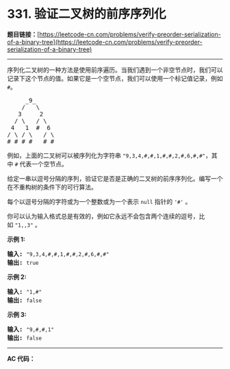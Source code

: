 # 331. 验证二叉树的前序序列化

**题目链接：**[https://leetcode-cn.com/problems/verify-preorder-serialization-of-a-binary-tree](https://leetcode-cn.com/problems/verify-preorder-serialization-of-a-binary-tree)

---

<div class="content__1Y2H">
 <div class="notranslate">
  <p>序列化二叉树的一种方法是使用前序遍历。当我们遇到一个非空节点时，我们可以记录下这个节点的值。如果它是一个空节点，我们可以使用一个标记值记录，例如 <code>#</code>。</p> 
  <pre class="language-text">     _9_
    /   \
   3     2
  / \   / \
 4   1  #  6
/ \ / \   / \
# # # #   # #
</pre> 
  <p>例如，上面的二叉树可以被序列化为字符串 <code>"9,3,4,#,#,1,#,#,2,#,6,#,#"</code>，其中 <code>#</code> 代表一个空节点。</p> 
  <p>给定一串以逗号分隔的序列，验证它是否是正确的二叉树的前序序列化。编写一个在不重构树的条件下的可行算法。</p> 
  <p>每个以逗号分隔的字符或为一个整数或为一个表示 <code>null</code> 指针的 <code>'#'</code> 。</p> 
  <p>你可以认为输入格式总是有效的，例如它永远不会包含两个连续的逗号，比如&nbsp;<code>"1,,3"</code> 。</p> 
  <p><strong>示例 1:</strong></p> 
  <pre class="language-text"><strong>输入: </strong><code>"9,3,4,#,#,1,#,#,2,#,6,#,#"</code>
<strong>输出: </strong><code>true</code></pre> 
  <p><strong>示例&nbsp;2:</strong></p> 
  <pre class="language-text"><strong>输入: </strong><code>"1,#"</code>
<strong>输出: </strong><code>false</code>
</pre> 
  <p><strong>示例 3:</strong></p> 
  <pre class="language-text"><strong>输入: </strong><code>"9,#,#,1"</code>
<strong>输出: </strong><code>false</code></pre> 
 </div>
</div>

---

**AC 代码：**

```java

```